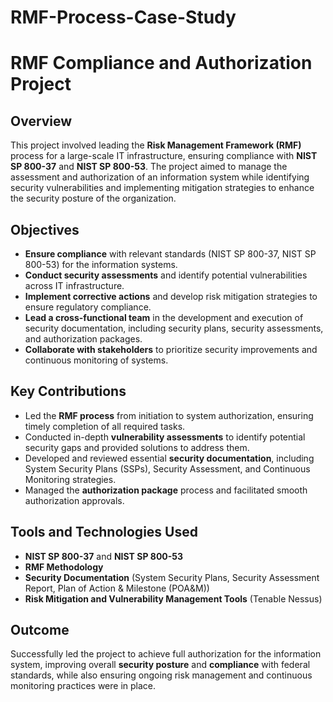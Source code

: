 # RMF-Process-Case-Study
# RMF Compliance and Authorization Project

## Overview
This project involved leading the **Risk Management Framework (RMF)** process for a large-scale IT infrastructure, ensuring compliance with **NIST SP 800-37** and **NIST SP 800-53**. The project aimed to manage the assessment and authorization of an information system while identifying security vulnerabilities and implementing mitigation strategies to enhance the security posture of the organization.

## Objectives
- **Ensure compliance** with relevant standards (NIST SP 800-37, NIST SP 800-53) for the information systems.
- **Conduct security assessments** and identify potential vulnerabilities across IT infrastructure.
- **Implement corrective actions** and develop risk mitigation strategies to ensure regulatory compliance.
- **Lead a cross-functional team** in the development and execution of security documentation, including security plans, security assessments, and authorization packages.
- **Collaborate with stakeholders** to prioritize security improvements and continuous monitoring of systems.

## Key Contributions
- Led the **RMF process** from initiation to system authorization, ensuring timely completion of all required tasks.
- Conducted in-depth **vulnerability assessments** to identify potential security gaps and provided solutions to address them.
- Developed and reviewed essential **security documentation**, including System Security Plans (SSPs), Security Assessment, and Continuous Monitoring strategies.
- Managed the **authorization package** process and facilitated smooth authorization approvals.

## Tools and Technologies Used
- **NIST SP 800-37** and **NIST SP 800-53**
- **RMF Methodology**
- **Security Documentation** (System Security Plans, Security Assessment Report, Plan of Action & Milestone (POA&M))
- **Risk Mitigation and Vulnerability Management Tools** (Tenable Nessus)

## Outcome
Successfully led the project to achieve full authorization for the information system, improving overall **security posture** and **compliance** with federal standards, while also ensuring ongoing risk management and continuous monitoring practices were in place.

